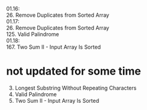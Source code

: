 01.16:  
  26. Remove Duplicates from Sorted Array  
01.17:  
  26. Remove Duplicates from Sorted Array  
  125. Valid Palindrome  
01.18:  
  167. Two Sum II - Input Array Is Sorted  


# not updated for some time  
3. Longest Substring Without Repeating Characters  
125. Valid Palindrome  
167. Two Sum II - Input Array Is Sorted  
